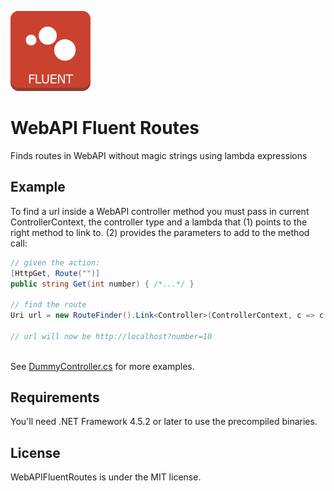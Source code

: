 ![](https://raw.githubusercontent.com/poulfoged/WebAPIFluentRoutes/master/logo-large.png)

# WebAPI Fluent Routes
Finds routes in WebAPI without magic strings using lambda expressions 

## Example

To find a url inside a WebAPI controller method you must pass in current ControllerContext, the controller type and a lambda that (1) points to the right method to link to. (2) provides the parameters to add to the method call:

```c#
// given the action:
[HttpGet, Route("")]
public string Get(int number) { /*...*/ }

// find the route
Uri url = new RouteFinder().Link<Controller>(ControllerContext, c => c.Get(10)

// url will now be http://localhost?number=10
				
```

See [DummyController.cs](/source/WebAPIFluentRoutes.WebTest/Controllers/DummyController.cs) for more examples.

<!--## How to

Simply add the Nuget package:

`PM> Install-Package WebAPIFluentRoutes`-->

## Requirements

You'll need .NET Framework 4.5.2 or later to use the precompiled binaries.

## License

WebAPIFluentRoutes is under the MIT license.
